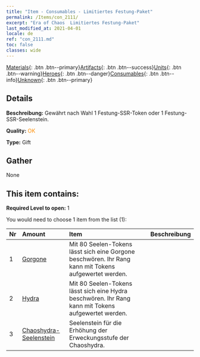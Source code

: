 ```yaml
---
title: "Item - Consumables - Limitiertes Festung-Paket"
permalink: /Items/con_2111/
excerpt: "Era of Chaos  Limitiertes Festung-Paket"
last_modified_at: 2021-04-01
locale: de
ref: "con_2111.md"
toc: false
classes: wide
---
```

 [Materials](/de/Items/){: .btn .btn--primary}[Artifacts](/de/Items/Artifacts/){: .btn .btn--success}[Units](/de/Items/Units/){: .btn .btn--warning}[Heroes](/de/Items/Heroes/){: .btn .btn--danger}[Consumables](/de/Items/Consumables/){: .btn .btn--info}[Unknown](/de/Items/Unknown/){: .btn .btn--primary}

## Details
 **Beschreibung:** Gewährt nach Wahl 1 Festung-SSR-Token oder 1 Festung-SSR-Seelenstein.

 **Quality:** <span style="color: #FF8C00">OK</span>

 **Type:** Gift

## Gather

  None

## This item contains:

 **Required Level to open:** 1

 You would need to choose 1 item from the list (1):

  | Nr | Amount |     Item    | Beschreibung |
  |:---|:-------|:------------|:-----------:|
  | 1 | [Gorgone](/de/Items/unt_257/) | Mit 80 Seelen-Tokens lässt sich eine Gorgone beschwören. Ihr Rang kann mit Tokens aufgewertet werden. | 
  | 2 | [Hydra](/de/Items/unt_259/) | Mit 80 Seelen-Tokens lässt sich eine Hydra beschwören. Ihr Rang kann mit Tokens aufgewertet werden. | 
  | 3 | [Chaoshydra-Seelenstein](/de/Items/unt_341/) | Seelenstein für die Erhöhung der Erweckungsstufe der Chaoshydra. | 
